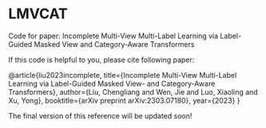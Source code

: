 # LMVCAT
Code for paper: Incomplete Multi-View Multi-Label Learning via Label-Guided Masked View and Category-Aware Transformers

If this code is helpful to you, please cite following paper:

@article{liu2023incomplete,
  title={Incomplete Multi-View Multi-Label Learning via Label-Guided Masked View- and Category-Aware Transformers},
  author={Liu, Chengliang and Wen, Jie and Luo, Xiaoling and Xu, Yong},
  booktitle={arXiv preprint arXiv:2303.07180},
  year={2023}
}

The final version of this reference will be updated soon!